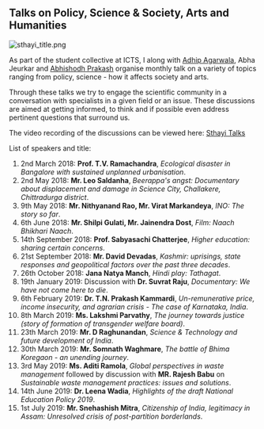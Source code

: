 ## Talks on Policy, Science & Society, Arts and Humanities
![sthayi_title.png]({{site.baseurl}}/sthayi_title.png)

As part of the student collective at ICTS, I along with [Adhip Agarwala](https://www.icts.res.in/people/adhip-agarwala), Abha Jeurkar and [Abhishodh Prakash](https://sites.google.com/view/abhishodh/home?authuser=0) organise monthly talk on a variety of topics ranging from policy, science - how it affects society and arts.

Through these talks we try to engage the scientific community in a conversation with specialists in a given field or an issue. These discussions are aimed at getting informed, to think and if possible even address pertinent questions that surround us.

The video recording of the discussions can be viewed here: [Sthayi Talks](https://www.youtube.com/channel/UCDGuCURnEg47eZv5eDgyJng)

List of speakers and title:
1. 2nd March 2018: **Prof. T.V. Ramachandra**, _Ecological disaster in Bangalore with sustained unplanned urbanisation_.
2. 2nd May 2018: **Mr. Leo Saldanha**, _Beerappa's angst: Documentary about displacement and damage in Science City, Challakere, Chittradurga district_.
3. 9th May 2018: **Mr. Nithyanand Rao, Mr. Virat Markandeya**, _INO: The story so far_.
4. 6th June 2018: **Mr. Shilpi Gulati, Mr. Jainendra Dost**, _Film: Naach Bhikhari Naach_.
5. 14th September 2018: **Prof. Sabyasachi Chatterjee**, _Higher education: sharing certain concerns_.
6. 21st September 2018: **Mr. David Devadas**, _Kashmir: uprisings, state responses and geopolitical factors over the past three decades_.
7. 26th October 2018: **Jana Natya Manch**, _Hindi play: Tathagat_.
8. 19th January 2019: Discussion with **Dr. Suvrat Raju**, _Documentary: We have not come here to die_.
9. 6th February 2019: **Dr. T.N. Prakash Kammardi**, _Un-remunerative price, income insecurity, and agrarian crisis - The case of Karnataka, India_.
10. 8th March 2019: **Ms. Lakshmi Parvathy**, _The journey towards justice (story of formation of transgender welfare board)_.
11. 23th March 2019: **Mr. D Raghunandan**, _Science & Technology and future development of India_.
12. 30th March 2019: **Mr. Somnath Waghmare**, _The battle of Bhima Koregaon - an unending journey_.
13. 3rd May 2019: **Ms. Aditi Ramola**, _Global perspectives in waste management_ followed by discussion with **MR. Rajesh Babu** on _Sustainable waste management practices: issues and solutions_.
14. 14th June 2019: **Dr. Leena Wadia**, _Highlights of the draft National Education Policy 2019_.
15. 1st July 2019: **Mr. Snehashish Mitra**, _Citizenship of India, legitimacy in Assam: Unresolved crisis of post-partition borderlands_.
